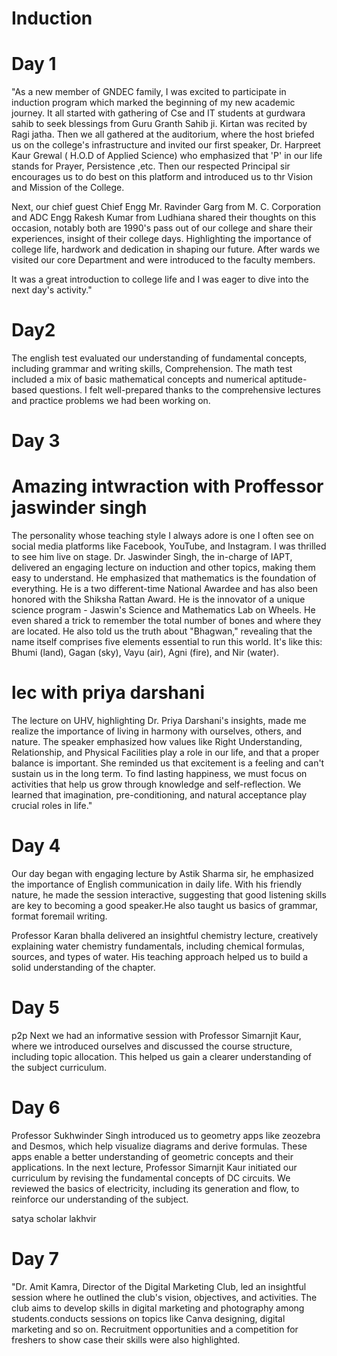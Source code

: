 # Induction

# Day 1
"As a new member of GNDEC family, I was excited to participate in induction program which marked the beginning of my new academic journey. 
It all started with gathering of Cse and IT students at gurdwara sahib to seek blessings from Guru Granth Sahib ji. Kirtan was recited by Ragi jatha. Then we all gathered at the  auditorium,  where the host briefed us on the college's infrastructure and invited our first speaker, Dr. Harpreet Kaur Grewal ( H.O.D of Applied Science) who emphasized that 'P' in our life stands for Prayer, Persistence ,etc. Then our respected Principal sir encourages us to do best on this platform and introduced us to thr Vision and Mission of the College. 


Next,  our chief guest Chief Engg Mr. Ravinder Garg from M. C.  Corporation and  ADC Engg Rakesh Kumar from Ludhiana shared their thoughts on this occasion, notably both are 1990's pass out  of our college and share their experiences,  insight of their college days.  Highlighting the importance of college life,  hardwork and dedication in shaping our future. 
After wards we visited our core Department and were introduced to the faculty members.  

It was a great introduction to college life and I was eager to dive into the next day's activity."
     
   
# Day2

The english test evaluated our understanding of fundamental concepts,  including grammar and writing skills, Comprehension. 
The math test  included a mix of basic mathematical concepts and numerical aptitude-based questions. I felt well-prepared thanks to the comprehensive lectures and practice problems we had been working on.

# Day 3

# Amazing intwraction with Proffessor jaswinder singh
The personality whose teaching style I always adore is one I often see on social media platforms like Facebook, YouTube, and Instagram. I was thrilled to see him live on stage. Dr. Jaswinder Singh, the in-charge of IAPT, delivered an engaging lecture on induction and other topics, making them easy to understand. He emphasized that mathematics is the foundation of everything. He is a two different-time National Awardee and has also been honored with the Shiksha Rattan Award. He is the innovator of a unique science program - Jaswin's Science and Mathematics Lab on Wheels. He even shared a trick to remember the total number of bones and where they are located. He also told us the truth about "Bhagwan," revealing that the name itself comprises five elements essential to run this world. It's like this: Bhumi (land), Gagan (sky), Vayu (air), Agni (fire), and Nir (water).

# lec with priya darshani
The lecture on UHV, highlighting Dr. Priya Darshani's insights, made me realize the importance of living in harmony with ourselves, others, and nature. The speaker emphasized how values like Right Understanding, Relationship, and Physical Facilities play a role in our life, and that a proper balance is important. She reminded us that excitement is a feeling and can't sustain us in the long term. To find lasting happiness, we must focus on activities that help us grow through knowledge and self-reflection. We learned that imagination, pre-conditioning, and natural acceptance play crucial roles in life."

# Day 4
Our day began with engaging lecture by Astik Sharma sir, he emphasized the importance of English communication in daily life. With his friendly nature, he made the session interactive, suggesting that good listening skills are key to becoming a good speaker.He also taught us  basics of grammar, format foremail writing.

Professor Karan bhalla delivered an insightful chemistry lecture, creatively explaining water chemistry fundamentals, including chemical formulas, sources, and types of water. His teaching approach helped us to  build a solid understanding of the chapter.

# Day 5
p2p
 Next we had an informative session with Professor Simarnjit Kaur, where we introduced ourselves and discussed the course structure, including topic allocation. This helped us gain a clearer understanding of the subject curriculum.

 # Day 6
 Professor Sukhwinder Singh introduced us to geometry apps like zeozebra and Desmos, which help visualize diagrams and derive formulas. These apps enable a better understanding of geometric concepts and their applications.
 In the next lecture, Professor Simarnjit Kaur initiated our curriculum by revising the fundamental concepts of DC circuits. We reviewed the basics of electricity, including its generation and flow, to reinforce our understanding of the subject.

 satya scholar
 lakhvir

 # Day 7
 "Dr. Amit Kamra, Director of the Digital Marketing Club, led an insightful session where he outlined the club's vision, objectives, and activities. The club aims to develop skills in digital marketing and photography among students.conducts sessions on topics like Canva designing, digital marketing and so on. Recruitment opportunities and a competition for freshers to show case their skills were also highlighted.
 
 


